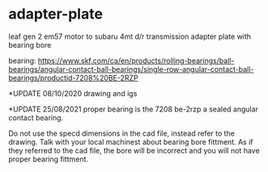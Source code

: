 # adapter-plate

leaf gen 2 em57 motor to subaru 4mt d/r transmission adapter plate with bearing bore 

bearing: https://www.skf.com/ca/en/products/rolling-bearings/ball-bearings/angular-contact-ball-bearings/single-row-angular-contact-ball-bearings/productid-7208%20BE-2RZP

*UPDATE 08/10/2020 drawing and igs

*UPDATE 25/08/2021 proper bearing is the 7208 be-2rzp a sealed angular contact bearing.
 
Do not use the specd dimensions in the cad file, instead refer to the drawing. Talk with your local machinest about bearing bore fittment. As if they referred to the cad file, the bore will be incorrect and you will not have proper bearing fittment.

